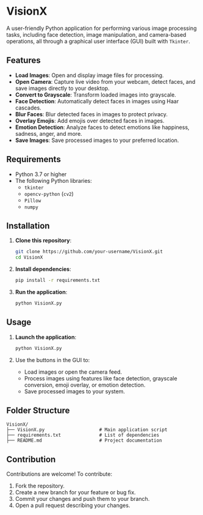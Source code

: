 # VisionX

A user-friendly Python application for performing various image processing tasks, including face detection, image manipulation, and camera-based operations, all through a graphical user interface (GUI) built with `Tkinter`.

## Features

- **Load Images**: Open and display image files for processing.
- **Open Camera**: Capture live video from your webcam, detect faces, and save images directly to your desktop.
- **Convert to Grayscale**: Transform loaded images into grayscale.
- **Face Detection**: Automatically detect faces in images using Haar cascades.
- **Blur Faces**: Blur detected faces in images to protect privacy.
- **Overlay Emojis**: Add emojis over detected faces in images.
- **Emotion Detection**: Analyze faces to detect emotions like happiness, sadness, anger, and more.
- **Save Images**: Save processed images to your preferred location.

## Requirements

- Python 3.7 or higher
- The following Python libraries:
  - `tkinter`
  - `opencv-python` (`cv2`)
  - `Pillow`
  - `numpy`

## Installation

1. **Clone this repository**:
   ```bash
   git clone https://github.com/your-username/VisionX.git
   cd VisionX
   ```

2. **Install dependencies**:
   ```bash
   pip install -r requirements.txt
   ```

3. **Run the application**:
   ```bash
   python VisionX.py
   ```

## Usage

1. **Launch the application**:
   ```bash
   python VisionX.py
   ```

2. Use the buttons in the GUI to:
   - Load images or open the camera feed.
   - Process images using features like face detection, grayscale conversion, emoji overlay, or emotion detection.
   - Save processed images to your system.

## Folder Structure

```plaintext
VisionX/
├── VisionX.py                    # Main application script
├── requirements.txt              # List of dependencies
├── README.md                     # Project documentation
```

## Contribution

Contributions are welcome! To contribute:

1. Fork the repository.
2. Create a new branch for your feature or bug fix.
3. Commit your changes and push them to your branch.
4. Open a pull request describing your changes.
